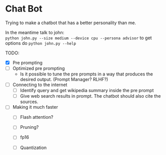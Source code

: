 # Chat Bot
Trying to make a chatbot that has a better personality than me. 

In the meantime talk to john:  
`python john.py --size medium --device cpu --persona advisor`
to get options do 
`python john.py --help`

TODO:
- [x] Pre prompting
- [ ] Optimized pre prompting
	- Is it possible to tune the pre prompts in a way that produces the desired output. (Prompt Manager? RLHF?)
- [ ] Connecting to the internet
	- [ ] Identify query and get wikipedia summary inside the pre prompt
	- [ ] Give web search results in prompt. The chatbot should also cite the sources.
- [ ] Making it much faster
	- [ ] Flash attention?
	- [ ] Pruning?
	- [ ] fp16
	- [ ] Quantization

